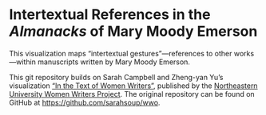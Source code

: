 # Intertextual References in the _Almanacks_ of Mary Moody Emerson

This visualization maps “intertextual gestures”—references to other works—within manuscripts written by Mary Moody Emerson. 

This git repository builds on Sarah Campbell and Zheng-yan Yu’s visualization [“In the Text of Women Writers”](https://wwp.northeastern.edu/lab/names-viz/index.html), published by the [Northeastern University Women Writers Project](https://wwp.northeastern.edu). The original repository can be found on GitHub at <https://github.com/sarahsoup/wwo>.
